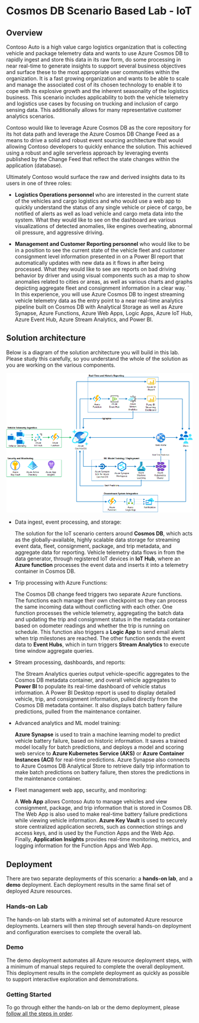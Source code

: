 # Cosmos DB Scenario Based Lab - IoT

## Overview

Contoso Auto is a high value cargo logistics organization that is collecting vehicle and package telemetry data and wants to use Azure Cosmos DB to rapidly ingest and store this data in its raw form, do some processing in near real-time to generate insights to support several business objectives and surface these to the most appropriate user communities within the organization. It is a fast growing organization and wants to be able to scale and manage the associated cost of its chosen technology to enable it to cope with its explosive growth and the inherent seasonality of the logistics business. This scenario includes applicability to both the vehicle telemetry and logistics use cases by focusing on trucking and inclusion of cargo sensing data. This additionally allows for many representative customer analytics scenarios.

Contoso would like to leverage Azure Cosmos DB as the core repository for its hot data path and leverage the Azure Cosmos DB Change Feed as a means to drive a solid and robust event sourcing architecture that would allowing Contoso developers to quickly enhance the solution. This achieved using a robust and agile serverless approach by leveraging events published by the Change Feed that reflect the state changes within the application (database).

Ultimately Contoso would surface the raw and derived insights data to its users in one of three roles:

- **Logistics Operations personnel** who are interested in the current state of the vehicles and cargo logistics and who would use a web app to quickly understand the status of any single vehicle or piece of cargo, be notified of alerts as well as load vehicle and cargo meta data into the system. What they would like to see on the dashboard are various visualizations of detected anomalies, like engines overheating, abnormal oil pressure, and aggressive driving.

- **Management and Customer Reporting personnel** who would like to be in a position to see the current state of the vehicle fleet and customer consignment level information presented in on a Power BI report that automatically updates with new data as it flows in after being processed. What they would like to see are reports on bad driving behavior by driver and using visual components such as a map to show anomalies related to cities or areas, as well as various charts and graphs depicting aggregate fleet and consignment information in a clear way.
`
In this experience, you will use Azure Cosmos DB to ingest streaming vehicle telemetry data as the entry point to a near real-time analytics pipeline built on Cosmos DB with Analytical Storage as well as Azure Synapse, Azure Functions, Azure Web Apps, Logic Apps, Azure IoT Hub, Azure Event Hub, Azure Stream Analytics, and Power BI.

## Solution architecture

Below is a diagram of the solution architecture you will build in this lab. Please study this carefully, so you understand the whole of the solution as you are working on the various components.

![A diagram showing the components of the solution is displayed.](media/architecture.png 'Architecture Diagram')

- Data ingest, event processing, and storage:

  The solution for the IoT scenario centers around **Cosmos DB**, which acts as the globally-available, highly scalable data storage for streaming event data, fleet, consignment, package, and trip metadata, and aggregate data for reporting.
  Vehicle telemetry data flows in from the data generator, through registered IoT devices in **IoT Hub**, where an **Azure function** processes the event data and inserts it into a telemetry container in Cosmos DB.

- Trip processing with Azure Functions:

  The Cosmos DB change feed triggers two separate Azure functions. The functions each manage their own checkpoint so they can process the same incoming data without conflicting with each other.
  One function processes the vehicle telemetry, aggregating the batch data and updating the trip and consignment status in the metadata container based on odometer readings and whether the trip is running on schedule. This function also triggers a **Logic App** to send email alerts when trip milestones are reached.
  The other function sends the event data to **Event Hubs**, which in turn triggers **Stream Analytics** to execute time window aggregate queries.

- Stream processing, dashboards, and reports:

  The Stream Analytics queries output vehicle-specific aggregates to the Cosmos DB metadata container, and overall vehicle aggregates to **Power BI** to populate its real-time dashboard of vehicle status information. A Power BI Desktop report is used to display detailed vehicle, trip, and consignment information, pulled directly from the Cosmos DB metadata container. It also displays batch battery failure predictions, pulled from the maintenance container.

- Advanced analytics and ML model training:

  **Azure Synapse** is used to train a machine learning model to predict vehicle battery failure, based on historic information. It saves a trained model locally for batch predictions, and deploys a model and scoring web service to **Azure Kubernetes Service (AKS)** or **Azure Container Instances (ACI)** for real-time predictions.
  Azure Synapse also connects to Azure Cosmos DB Analytical Store to retrieve daily trip information to make batch predictions on battery failure, then stores the predictions in the maintenance container.

- Fleet management web app, security, and monitoring:

  A **Web App** allows Contoso Auto to manage vehicles and view consignment, package, and trip information that is stored in Cosmos DB. The Web App is also used to make real-time battery failure predictions while viewing vehicle information. **Azure Key Vault** is used to securely store centralized application secrets, such as connection strings and access keys, and is used by the Function Apps and the Web App. Finally, **Application Insights** provides real-time monitoring, metrics, and logging information for the Function Apps and Web App.

## Deployment

There are two separate deployments of this scenario: a **hands-on lab**, and a **demo** deployment. Each deployment results in the same final set of deployed Azure resources.

### Hands-on Lab

The hands-on lab starts with a minimal set of automated Azure resource deployments. Learners will then step through several hands-on deployment and configuration exercises to complete the overall lab.

### Demo

The demo deployment automates all Azure resource deployment steps, with a minimum of manual steps required to complete the overall deployment. This deployment results in the complete deployment as quickly as possible to support interactive exploration and demonstrations.

### Getting Started

To go through either the hands-on lab or the demo deployment, please [follow all the steps in order](./docs/README.md).
